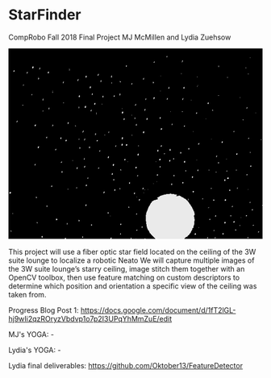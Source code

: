 # StarFinder
CompRobo Fall 2018 Final Project
MJ McMillen and Lydia Zuehsow

![starry_ceiling](/photos/longExposure.png)

This project will use a fiber optic star field located on the ceiling of the 3W suite lounge to localize a robotic Neato
We will capture multiple images of the 3W suite lounge’s starry ceiling, image stitch them together with an OpenCV toolbox, then use feature matching on custom descriptors to determine which position and orientation a specific view of the ceiling was taken from.

Progress Blog Post 1: https://docs.google.com/document/d/1fT2lGL-hj9wIi2qzROryzVbdvp1o7p2I3UPqYhMmZuE/edit

MJ's YOGA: -

Lydia's YOGA: -

Lydia final deliverables: https://github.com/Oktober13/FeatureDetector
